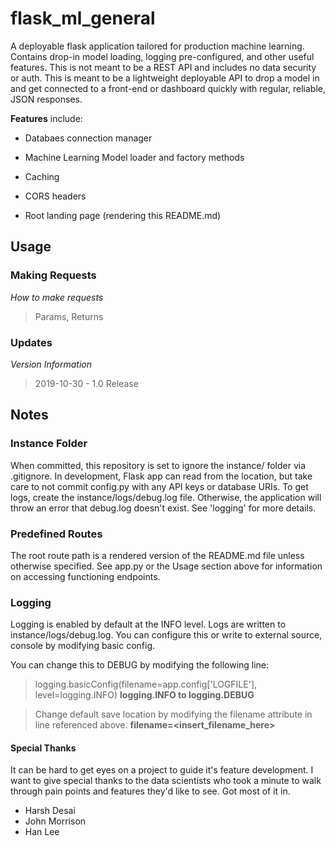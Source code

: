 # flask_ml_general

A deployable flask application tailored for production machine learning.  Contains drop-in model loading, logging pre-configured, and other useful features.  This is not meant to be a REST API and includes no data security or auth.  This is meant to be a lightweight deployable API to drop a model in and get connected to a front-end or dashboard quickly with regular, reliable, JSON responses.

**Features** include:

* Databaes connection manager

* Machine Learning Model loader and factory methods

* Caching

* CORS headers

* Root landing page (rendering this README.md)

## Usage

### Making Requests

*How to make requests*

> Params, Returns

### Updates

*Version Information*

> 2019-10-30 - 1.0 Release

## Notes

### Instance Folder

When committed, this repository is set to ignore the instance/ folder via .gitignore.  In development, Flask app can read from the location, but take care to not commit config.py with any API keys or database URIs.  To get logs, create the instance/logs/debug.log file.  Otherwise, the application will throw an error that debug.log doesn't exist.  See 'logging' for more details.

### Predefined Routes

The root route path is a rendered version of the README.md file unless otherwise specified.  See app.py or the Usage section above for information on accessing functioning endpoints.

### Logging

Logging is enabled by default at the INFO level.  Logs are written to instance/logs/debug.log.  You can configure this or write to external source, console by modifying basic config.

You can change this to DEBUG by modifying the following line:

> logging.basicConfig(filename=app.config['LOGFILE'], level=logging.INFO) **logging.INFO to logging.DEBUG**

> Change default save location by modifying the filename attribute in line referenced above.  **filename=<insert_filename_here>**

#### Special Thanks

It can be hard to get eyes on a project to guide it's feature development.  I want to give special thanks to the data scientists who took a minute to walk through pain points and features they'd like to see.  Got most of it in.

* Harsh Desai
* John Morrison
* Han Lee

